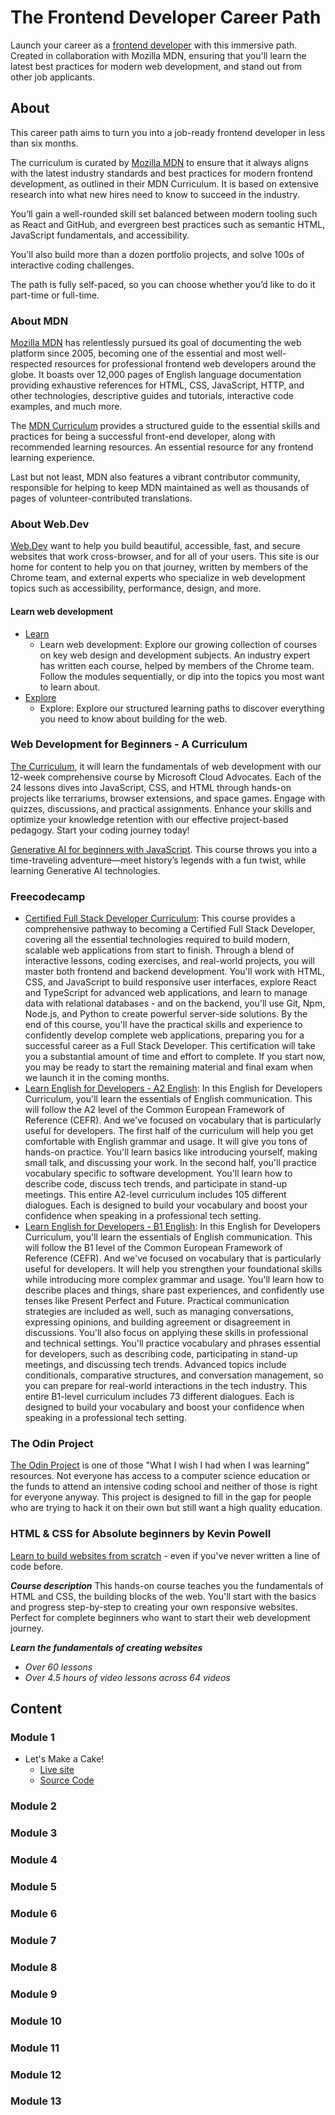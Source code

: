 # The Frontend Developer Career Path
Launch your career as a [frontend developer](https://scrimba.com/learn/frontend) with this immersive path. Created in collaboration with Mozilla MDN, ensuring that you'll learn the latest best practices for modern web development, and stand out from other job applicants.

## About
This career path aims to turn you into a job-ready frontend developer in less than six months.

The curriculum is curated by [Mozilla MDN](https://developer.mozilla.org/en-US/curriculum/) to ensure that it always aligns with the latest industry standards and best practices for modern frontend development, as outlined in their MDN Curriculum. It is based on extensive research into what new hires need to know to succeed in the industry.

You’ll gain a well-rounded skill set balanced between modern tooling such as React and GitHub, and evergreen best practices such as semantic HTML, JavaScript fundamentals, and accessibility.

You'll also build more than a dozen portfolio projects, and solve 100s of interactive coding challenges.

The path is fully self-paced, so you can choose whether you’d like to do it part-time or full-time.

### About MDN
[Mozilla MDN](https://developer.mozilla.org/en-US/) has relentlessly pursued its goal of documenting the web platform since 2005, becoming one of the essential and most well-respected resources for professional frontend web developers around the globe. It boasts over 12,000 pages of English language documentation providing exhaustive references for HTML, CSS, JavaScript, HTTP, and other technologies, descriptive guides and tutorials, interactive code examples, and much more.

The [MDN Curriculum](https://developer.mozilla.org/en-US/curriculum/) provides a structured guide to the essential skills and practices for being a successful front-end developer, along with recommended learning resources. An essential resource for any frontend learning experience.

Last but not least, MDN also features a vibrant contributor community, responsible for helping to keep MDN maintained as well as thousands of pages of volunteer-contributed translations.

### About Web.Dev
[Web.Dev](https://web.dev/) want to help you build beautiful, accessible, fast, and secure websites that work cross-browser, and for all of your users. This site is our home for content to help you on that journey, written by members of the Chrome team, and external experts who specialize in web development topics such as accessibility, performance, design, and more.

#### Learn web development
- [Learn](https://web.dev/learn)
  - Learn web development: Explore our growing collection of courses on key web design and development subjects. An industry expert has written each course, helped by members of the Chrome team. Follow the modules sequentially, or dip into the topics you most want to learn about.
- [Explore](https://web.dev/explore)
  - Explore: Explore our structured learning paths to discover everything you need to know about building for the web.

### Web Development for Beginners - A Curriculum
[The Curriculum](https://microsoft.github.io/Web-Dev-For-Beginners/), it will learn the fundamentals of web development with our 12-week comprehensive course by Microsoft Cloud Advocates. Each of the 24 lessons dives into JavaScript, CSS, and HTML through hands-on projects like terrariums, browser extensions, and space games. Engage with quizzes, discussions, and practical assignments. Enhance your skills and optimize your knowledge retention with our effective project-based pedagogy. Start your coding journey today!

[Generative AI for beginners with JavaScript](https://microsoft.github.io/generative-ai-with-javascript/). This course throws you into a time-traveling adventure—meet history’s legends with a fun twist, while learning Generative AI technologies.

### Freecodecamp
- [Certified Full Stack Developer Curriculum](https://www.freecodecamp.org/learn/full-stack-developer/): This course provides a comprehensive pathway to becoming a Certified Full Stack Developer, covering all the essential technologies required to build modern, scalable web applications from start to finish. Through a blend of interactive lessons, coding exercises, and real-world projects, you will master both frontend and backend development. You'll work with HTML, CSS, and JavaScript to build responsive user interfaces, explore React and TypeScript for advanced web applications, and learn to manage data with relational databases - and on the backend, you'll use Git, Npm, Node.js, and Python to create powerful server-side solutions. By the end of this course, you'll have the practical skills and experience to confidently develop complete web applications, preparing you for a successful career as a Full Stack Developer. This certification will take you a substantial amount of time and effort to complete. If you start now, you may be ready to start the remaining material and final exam when we launch it in the coming months.
- [Learn English for Developers - A2 English](https://www.freecodecamp.org/learn/a2-english-for-developers/): In this English for Developers Curriculum, you'll learn the essentials of English communication. This will follow the A2 level of the Common European Framework of Reference (CEFR). And we've focused on vocabulary that is particularly useful for developers. The first half of the curriculum will help you get comfortable with English grammar and usage. It will give you tons of hands-on practice. You'll learn basics like introducing yourself, making small talk, and discussing your work. In the second half, you'll practice vocabulary specific to software development. You'll learn how to describe code, discuss tech trends, and participate in stand-up meetings. This entire A2-level curriculum includes 105 different dialogues. Each is designed to build your vocabulary and boost your confidence when speaking in a professional tech setting.
- [Learn English for Developers - B1 English](https://www.freecodecamp.org/learn/b1-english-for-developers/): In this English for Developers Curriculum, you'll learn the essentials of English communication. This will follow the B1 level of the Common European Framework of Reference (CEFR). And we've focused on vocabulary that is particularly useful for developers. It will help you strengthen your foundational skills while introducing more complex grammar and usage. You'll learn how to describe places and things, share past experiences, and confidently use tenses like Present Perfect and Future. Practical communication strategies are included as well, such as managing conversations, expressing opinions, and building agreement or disagreement in discussions. You'll also focus on applying these skills in professional and technical settings. You'll practice vocabulary and phrases essential for developers, such as describing code, participating in stand-up meetings, and discussing tech trends. Advanced topics include conditionals, comparative structures, and conversation management, so you can prepare for real-world interactions in the tech industry. This entire B1-level curriculum includes 73 different dialogues. Each is designed to build your vocabulary and boost your confidence when speaking in a professional tech setting.

### The Odin Project
[The Odin Project](https://www.theodinproject.com/) is one of those "What I wish I had when I was learning" resources. Not everyone has access to a computer science education or the funds to attend an intensive coding school and neither of those is right for everyone anyway. This project is designed to fill in the gap for people who are trying to hack it on their own but still want a high quality education.

### HTML & CSS for Absolute beginners by Kevin Powell
[Learn to build websites from scratch](https://learn.kevinpowell.co/) - even if you've never written a line of code before.

_**Course description**_
This hands-on course teaches you the fundamentals of HTML and CSS, the building blocks of the web. You'll start with the basics and progress step-by-step to creating your own responsive websites.
Perfect for complete beginners who want to start their web development journey.

_**Learn the fundamentals of creating websites**_
- _Over 60 lessons_
- _Over 4.5 hours of video lessons across 64 videos_

## Content
### Module 1
- Let's Make a Cake!
  - [Live site](https://herminiotorres.github.io/scrimba-frontend-path/module-1/lets-make-a-cake/)
  - [Source Code](https://github.com/herminiotorres/scrimba-frontend-path/tree/main/module-1/lets-make-a-cake)
### Module 2
### Module 3
### Module 4
### Module 5
### Module 6
### Module 7
### Module 8
### Module 9
### Module 10
### Module 11
### Module 12
### Module 13
